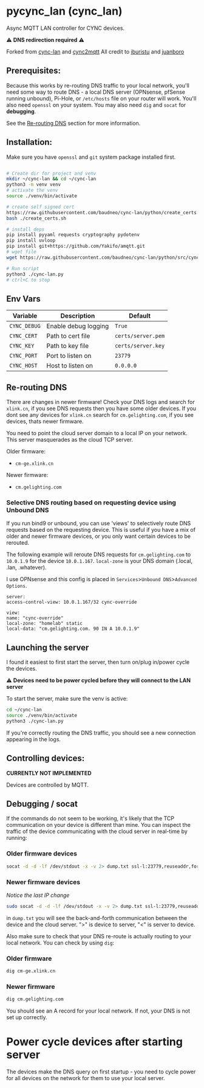 # pycync_lan (cync_lan)

Async MQTT LAN controller for CYNC devices. 

:warning: **DNS redirection required** :warning:

Forked from [cync-lan](https://github.com/iburistu/cync-lan) and [cync2mqtt](https://github.com/juanboro/cync2mqtt) 
All credit to [iburistu](https://github.com/iburistu) and [juanboro](https://github.com/juanboro)

## Prerequisites:

Because this works by re-routing DNS traffic to your local network, you'll need some 
way to route DNS - a local DNS server (OPNsense, pfSense running unbound), Pi-Hole, or `/etc/hosts` file on your router 
will work. You'll also need `openssl` on your system. You may also need `dig` and `socat` for **debugging**.

See the [Re-routing DNS](#re-routing-dns) section for more information.

## Installation:

Make sure you have `openssl` and `git` system package installed first.

```bash

# Create dir for project and venv
mkdir ~/cync-lan && cd ~/cync-lan
python3 -m venv venv
# activate the venv
source ./venv/bin/activate

# create self signed cert
https://raw.githubusercontent.com/baudneo/cync-lan/python/create_certs.sh
bash ./create_certs.sh

# install deps
pip install pyyaml requests cryptography pydotenv
pip install uvloop
pip install git+https://github.com/Yakifo/amqtt.git
# wget file
wget https://raw.githubusercontent.com/baudneo/cync-lan/python/src/cync-lan.py

# Run script
python3 ./cync-lan.py
# ctrl+C to stop
```

## Env Vars

| Variable | Description | Default            |
|----------|-------------|--------------------|
| `CYNC_DEBUG` | Enable debug logging | `True`           |
| `CYNC_CERT` | Path to cert file | `certs/server.pem` |
| `CYNC_KEY` | Path to key file | `certs/server.key` |
| `CYNC_PORT` | Port to listen on | `23779` |
| `CYNC_HOST` | Host to listen on | `0.0.0.0` |


## Re-routing DNS

There are changes in newer firmware! Check your DNS logs and search for `xlink.cn`, if you see DNS requests then you have some older devices. If you dont see any devices for `xlink.cn` search for `cm.gelighting.com`, if you see devices, thats newer firmware.

You need to point the cloud server domain to a local IP on your network. This server masquerades as the cloud TCP server.

Older firmware:
 - `cm-ge.xlink.cn`

Newer firmware:
 - `cm.gelighting.com`

### Selective DNS routing based on requesting device using Unbound DNS
If you run bind9 or unbound, you can use 'views' to selectively route DNS requests based on the requesting device. This is useful if you have a mix of older and newer firmware devices, or you only want certain devices to be rerouted.


The following example will reroute DNS requests for `cm.gelighting.com` to `10.0.1.9` for the device `10.0.1.167`.
`local-zone` is your DNS domain (.local, .lan, .whatever).

I use OPNsense and this config is placed in `Services`>`Unbound DNS`>`Advanced Options`.

```
server:
access-control-view: 10.0.1.167/32 cync-override

view:
name: "cync-override"
local-zone: "homelab" static
local-data: "cm.gelighting.com. 90 IN A 10.0.1.9"
```



## Launching the server

I found it easiest to first start the server, then turn on/plug in/power cycle the devices.

:warning: **Devices need to be power cycled before they will connect to the LAN server**

To start the server, make sure the venv is active:

```bash
cd ~/cync-lan
source ./venv/bin/activate
python3 ./cync-lan.py
```

If you're correctly routing the DNS traffic, you should see a new connection appearing in the logs.

## Controlling devices:

**CURRENTLY NOT IMPLEMENTED**

Devices are controlled by MQTT.


## Debugging / socat

If the commands do not seem to be working, it's likely that the TCP communication on your
device is different than mine. You can inspect the traffic of the device communicating 
with the cloud server in real-time by running:

### Older firmware devices

```bash
socat -d -d -lf /dev/stdout -x -v 2> dump.txt ssl-l:23779,reuseaddr,fork,cert=certs/server.pem,verify=0 openssl:34.73.130.191:23779,verify=0
```

### Newer firmware devices

*Notice the last IP change*
```bash
sudo socat -d -d -lf /dev/stdout -x -v 2> dump.txt ssl-l:23779,reuseaddr,fork,cert=certs/server.pem,verify=0 openssl:35.196.85.236:23779,verify=0
```

in `dump.txt` you will see the back-and-forth communication between the device and the cloud server. ">" is device to server, "<" is server to device.

Also make sure to check that your DNS re-route is actually routing to your local network. You can check by using `dig`:

### Older firmware

```bash
dig cm-ge.xlink.cn
```

### Newer firmware

```bash
dig cm.gelighting.com
```

You should see an A record for your local network. If not, your DNS is not set up correctly.

# Power cycle devices after starting server
The devices make the DNS query on first startup - you need to cycle power for all devices on the network for them to use your local server.
